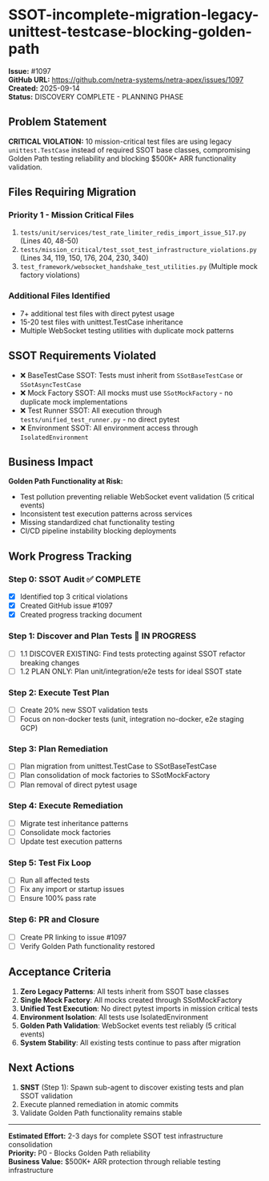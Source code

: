 # SSOT-incomplete-migration-legacy-unittest-testcase-blocking-golden-path

**Issue:** #1097  
**GitHub URL:** https://github.com/netra-systems/netra-apex/issues/1097  
**Created:** 2025-09-14  
**Status:** DISCOVERY COMPLETE - PLANNING PHASE

## Problem Statement

**CRITICAL VIOLATION:** 10 mission-critical test files are using legacy `unittest.TestCase` instead of required SSOT base classes, compromising Golden Path testing reliability and blocking $500K+ ARR functionality validation.

## Files Requiring Migration

### Priority 1 - Mission Critical Files
1. `tests/unit/services/test_rate_limiter_redis_import_issue_517.py` (Lines 40, 48-50)
2. `tests/mission_critical/test_ssot_test_infrastructure_violations.py` (Lines 34, 119, 150, 176, 204, 230, 340)
3. `test_framework/websocket_handshake_test_utilities.py` (Multiple mock factory violations)

### Additional Files Identified
- 7+ additional test files with direct pytest usage
- 15-20 test files with unittest.TestCase inheritance
- Multiple WebSocket testing utilities with duplicate mock patterns

## SSOT Requirements Violated

- ❌ BaseTestCase SSOT: Tests must inherit from `SSotBaseTestCase` or `SSotAsyncTestCase`
- ❌ Mock Factory SSOT: All mocks must use `SSotMockFactory` - no duplicate mock implementations
- ❌ Test Runner SSOT: All execution through `tests/unified_test_runner.py` - no direct pytest
- ❌ Environment SSOT: All environment access through `IsolatedEnvironment`

## Business Impact

**Golden Path Functionality at Risk:**
- Test pollution preventing reliable WebSocket event validation (5 critical events)
- Inconsistent test execution patterns across services
- Missing standardized chat functionality testing
- CI/CD pipeline instability blocking deployments

## Work Progress Tracking

### Step 0: SSOT Audit ✅ COMPLETE
- [x] Identified top 3 critical violations
- [x] Created GitHub issue #1097
- [x] Created progress tracking document

### Step 1: Discover and Plan Tests 🔄 IN PROGRESS
- [ ] 1.1 DISCOVER EXISTING: Find tests protecting against SSOT refactor breaking changes
- [ ] 1.2 PLAN ONLY: Plan unit/integration/e2e tests for ideal SSOT state

### Step 2: Execute Test Plan
- [ ] Create 20% new SSOT validation tests
- [ ] Focus on non-docker tests (unit, integration no-docker, e2e staging GCP)

### Step 3: Plan Remediation
- [ ] Plan migration from unittest.TestCase to SSotBaseTestCase
- [ ] Plan consolidation of mock factories to SSotMockFactory
- [ ] Plan removal of direct pytest usage

### Step 4: Execute Remediation
- [ ] Migrate test inheritance patterns
- [ ] Consolidate mock factories
- [ ] Update test execution patterns

### Step 5: Test Fix Loop
- [ ] Run all affected tests
- [ ] Fix any import or startup issues
- [ ] Ensure 100% pass rate

### Step 6: PR and Closure
- [ ] Create PR linking to issue #1097
- [ ] Verify Golden Path functionality restored

## Acceptance Criteria

1. **Zero Legacy Patterns**: All tests inherit from SSOT base classes
2. **Single Mock Factory**: All mocks created through SSotMockFactory
3. **Unified Test Execution**: No direct pytest imports in mission critical tests
4. **Environment Isolation**: All tests use IsolatedEnvironment
5. **Golden Path Validation**: WebSocket events test reliably (5 critical events)
6. **System Stability**: All existing tests continue to pass after migration

## Next Actions

1. **SNST** (Step 1): Spawn sub-agent to discover existing tests and plan SSOT validation
2. Execute planned remediation in atomic commits
3. Validate Golden Path functionality remains stable

---

**Estimated Effort:** 2-3 days for complete SSOT test infrastructure consolidation  
**Priority:** P0 - Blocks Golden Path reliability  
**Business Value:** $500K+ ARR protection through reliable testing infrastructure
